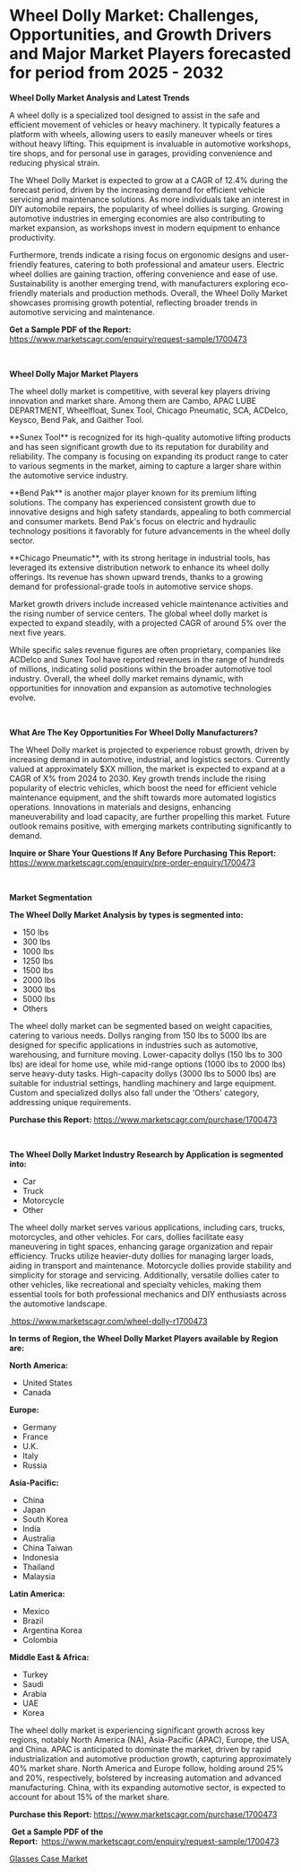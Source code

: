 <p><h1>Wheel Dolly Market: Challenges, Opportunities, and Growth Drivers and Major Market Players forecasted for period from 2025 - 2032</h1></p><p><strong>Wheel Dolly Market Analysis and Latest Trends</strong></p>
<p><p>A wheel dolly is a specialized tool designed to assist in the safe and efficient movement of vehicles or heavy machinery. It typically features a platform with wheels, allowing users to easily maneuver wheels or tires without heavy lifting. This equipment is invaluable in automotive workshops, tire shops, and for personal use in garages, providing convenience and reducing physical strain.</p><p>The Wheel Dolly Market is expected to grow at a CAGR of 12.4% during the forecast period, driven by the increasing demand for efficient vehicle servicing and maintenance solutions. As more individuals take an interest in DIY automobile repairs, the popularity of wheel dollies is surging. Growing automotive industries in emerging economies are also contributing to market expansion, as workshops invest in modern equipment to enhance productivity. </p><p>Furthermore, trends indicate a rising focus on ergonomic designs and user-friendly features, catering to both professional and amateur users. Electric wheel dollies are gaining traction, offering convenience and ease of use. Sustainability is another emerging trend, with manufacturers exploring eco-friendly materials and production methods. Overall, the Wheel Dolly Market showcases promising growth potential, reflecting broader trends in automotive servicing and maintenance.</p></p>
<p><strong>Get a Sample PDF of the Report:&nbsp;</strong> <a href="https://www.marketscagr.com/enquiry/request-sample/1700473?utm_campaign=3001&utm_medium=2&utm_source=Github&utm_content=ia&utm_term=27032025&utm_id=wheel-dolly">https://www.marketscagr.com/enquiry/request-sample/1700473</a></p>
<p>&nbsp;</p>
<p><strong>Wheel Dolly Major Market Players</strong></p>
<p><p>The wheel dolly market is competitive, with several key players driving innovation and market share. Among them are Cambo, APAC LUBE DEPARTMENT, Wheelfloat, Sunex Tool, Chicago Pneumatic, SCA, ACDelco, Keysco, Bend Pak, and Gaither Tool. </p><p>**Sunex Tool** is recognized for its high-quality automotive lifting products and has seen significant growth due to its reputation for durability and reliability. The company is focusing on expanding its product range to cater to various segments in the market, aiming to capture a larger share within the automotive service industry.</p><p>**Bend Pak** is another major player known for its premium lifting solutions. The company has experienced consistent growth due to innovative designs and high safety standards, appealing to both commercial and consumer markets. Bend Pak's focus on electric and hydraulic technology positions it favorably for future advancements in the wheel dolly sector.</p><p>**Chicago Pneumatic**, with its strong heritage in industrial tools, has leveraged its extensive distribution network to enhance its wheel dolly offerings. Its revenue has shown upward trends, thanks to a growing demand for professional-grade tools in automotive service shops.</p><p>Market growth drivers include increased vehicle maintenance activities and the rising number of service centers. The global wheel dolly market is expected to expand steadily, with a projected CAGR of around 5% over the next five years. </p><p>While specific sales revenue figures are often proprietary, companies like ACDelco and Sunex Tool have reported revenues in the range of hundreds of millions, indicating solid positions within the broader automotive tool industry. Overall, the wheel dolly market remains dynamic, with opportunities for innovation and expansion as automotive technologies evolve.</p></p>
<p>&nbsp;</p>
<p><strong>What Are The Key Opportunities For Wheel Dolly Manufacturers?</strong></p>
<p><p>The Wheel Dolly market is projected to experience robust growth, driven by increasing demand in automotive, industrial, and logistics sectors. Currently valued at approximately $XX million, the market is expected to expand at a CAGR of X% from 2024 to 2030. Key growth trends include the rising popularity of electric vehicles, which boost the need for efficient vehicle maintenance equipment, and the shift towards more automated logistics operations. Innovations in materials and designs, enhancing maneuverability and load capacity, are further propelling this market. Future outlook remains positive, with emerging markets contributing significantly to demand.</p></p>
<p><strong>Inquire or Share Your Questions If Any Before Purchasing This Report:</strong> <a href="https://www.marketscagr.com/enquiry/pre-order-enquiry/1700473?utm_campaign=3001&utm_medium=2&utm_source=Github&utm_content=ia&utm_term=27032025&utm_id=wheel-dolly">https://www.marketscagr.com/enquiry/pre-order-enquiry/1700473</a></p>
<p>&nbsp;</p>
<p><strong>Market Segmentation</strong></p>
<p><strong>The Wheel Dolly Market Analysis by types is segmented into:</strong></p>
<p><ul><li>150 lbs</li><li>300 lbs</li><li>1000 lbs</li><li>1250 lbs</li><li>1500 lbs</li><li>2000 lbs</li><li>3000 lbs</li><li>5000 lbs</li><li>Others</li></ul></p>
<p><p>The wheel dolly market can be segmented based on weight capacities, catering to various needs. Dollys ranging from 150 lbs to 5000 lbs are designed for specific applications in industries such as automotive, warehousing, and furniture moving. Lower-capacity dollys (150 lbs to 300 lbs) are ideal for home use, while mid-range options (1000 lbs to 2000 lbs) serve heavy-duty tasks. High-capacity dollys (3000 lbs to 5000 lbs) are suitable for industrial settings, handling machinery and large equipment. Custom and specialized dollys also fall under the 'Others' category, addressing unique requirements.</p></p>
<p><strong>Purchase this Report:&nbsp;</strong><a href="https://www.marketscagr.com/purchase/1700473?utm_campaign=3001&utm_medium=2&utm_source=Github&utm_content=ia&utm_term=27032025&utm_id=wheel-dolly">https://www.marketscagr.com/purchase/1700473</a></p>
<p>&nbsp;</p>
<p><strong>The Wheel Dolly Market Industry Research by Application is segmented into:</strong></p>
<p><ul><li>Car</li><li>Truck</li><li>Motorcycle</li><li>Other</li></ul></p>
<p><p>The wheel dolly market serves various applications, including cars, trucks, motorcycles, and other vehicles. For cars, dollies facilitate easy maneuvering in tight spaces, enhancing garage organization and repair efficiency. Trucks utilize heavier-duty dollies for managing larger loads, aiding in transport and maintenance. Motorcycle dollies provide stability and simplicity for storage and servicing. Additionally, versatile dollies cater to other vehicles, like recreational and specialty vehicles, making them essential tools for both professional mechanics and DIY enthusiasts across the automotive landscape.</p></p>
<p><a href="https://www.marketscagr.com/wheel-dolly-r1700473?utm_campaign=3001&utm_medium=2&utm_source=Github&utm_content=ia&utm_term=27032025&utm_id=wheel-dolly">&nbsp;https://www.marketscagr.com/wheel-dolly-r1700473</a></p>
<p><strong>In terms of Region, the Wheel Dolly Market Players available by Region are:</strong></p>
<p>
    <p> <strong> North America: </strong>
        <ul>
            <li>United States</li>
            <li>Canada</li>
        </ul>
        </p> 
    <p> <strong> Europe: </strong>
        <ul>
            <li>Germany</li>
            <li>France</li>
            <li>U.K.</li>
            <li>Italy</li>
            <li>Russia</li>
        </ul>
        </p> 
    <p> <strong> Asia-Pacific: </strong>
        <ul>
            <li>China</li>
            <li>Japan</li>
            <li>South Korea</li>
            <li>India</li>
            <li>Australia</li>
            <li>China Taiwan</li>
            <li>Indonesia</li>
            <li>Thailand</li>
            <li>Malaysia</li>
        </ul>
        </p> 
    <p> <strong> Latin America: </strong>
        <ul>
            <li>Mexico</li>
            <li>Brazil</li>
            <li>Argentina Korea</li>
            <li>Colombia</li>
        </ul>
        </p> 
    <p> <strong> Middle East & Africa: </strong>
        <ul>
            <li>Turkey</li>
            <li>Saudi</li>
            <li>Arabia</li>
            <li>UAE</li>
            <li>Korea</li>
        </ul>
    </p>
    </p>
<p><p>The wheel dolly market is experiencing significant growth across key regions, notably North America (NA), Asia-Pacific (APAC), Europe, the USA, and China. APAC is anticipated to dominate the market, driven by rapid industrialization and automotive production growth, capturing approximately 40% market share. North America and Europe follow, holding around 25% and 20%, respectively, bolstered by increasing automation and advanced manufacturing. China, with its expanding automotive sector, is expected to account for about 15% of the market share.</p></p>
<p><strong>Purchase this Report: </strong><a href="https://www.marketscagr.com/purchase/1700473?utm_campaign=3001&utm_medium=2&utm_source=Github&utm_content=ia&utm_term=27032025&utm_id=wheel-dolly">https://www.marketscagr.com/purchase/1700473</a></p>
<p>&nbsp;<strong>Get a Sample PDF of the Report:&nbsp;&nbsp;</strong><a href="https://www.marketscagr.com/enquiry/request-sample/1700473?utm_campaign=3001&utm_medium=2&utm_source=Github&utm_content=ia&utm_term=27032025&utm_id=wheel-dolly">https://www.marketscagr.com/enquiry/request-sample/1700473</a></p>
<p><strong></strong></p>
<p><p><a href="https://github.com/amoakuolaopa/Market-Research-Report-List-1/blob/main/glasses-case-market.md?utm_campaign=3001&utm_medium=2&utm_source=Github&utm_content=ia&utm_term=27032025&utm_id=wheel-dolly">Glasses Case Market</a></p></p>